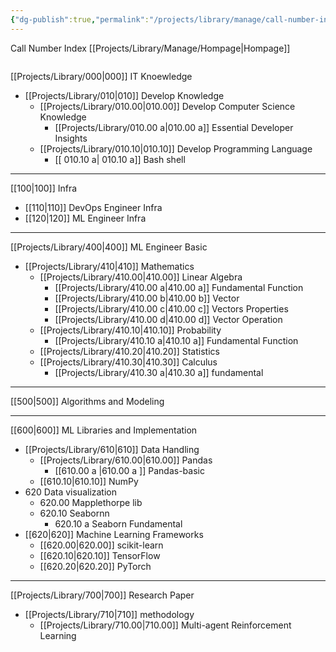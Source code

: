 ```yaml
---
{"dg-publish":true,"permalink":"/projects/library/manage/call-number-index/","tags":["Library"],"noteIcon":"0","created":"2023-12-28T18:54:11.332+09:00","updated":"2024-01-23T10:56:06.115+09:00"}
---
```


Call Number Index
[[Projects/Library/Manage/Hompage\|Hompage]]


```json

```

[[Projects/Library/000\|000]] IT Knoewledge
- [[Projects/Library/010\|010]] Develop Knowledge
	- [[Projects/Library/010.00\|010.00]] Develop Computer Science Knowledge
		- [[Projects/Library/010.00 a\|010.00 a]] Essential Developer Insights
	- [[Projects/Library/010.10\|010.10]] Develop Programming Language
		- [[ 010.10 a\| 010.10 a]] Bash shell
	
---

[[100\|100]] Infra
- [[110\|110]] DevOps Engineer Infra
- [[120\|120]] ML Engineer Infra

---


[[Projects/Library/400\|400]] ML Engineer Basic
- [[Projects/Library/410\|410]] Mathematics
	- [[Projects/Library/410.00\|410.00]] Linear Algebra
		- [[Projects/Library/410.00 a\|410.00 a]] Fundamental Function
		- [[Projects/Library/410.00 b\|410.00 b]] Vector
		- [[Projects/Library/410.00 c\|410.00 c]] Vectors Properties
		- [[Projects/Library/410.00 d\|410.00 d]] Vector Operation
	- [[Projects/Library/410.10\|410.10]] Probability
		- [[Projects/Library/410.10 a\|410.10 a]] Fundamental Function
	- [[Projects/Library/410.20\|410.20]] Statistics
	- [[Projects/Library/410.30\|410.30]] Calculus
		- [[Projects/Library/410.30 a\|410.30 a]] fundamental 

---

[[500\|500]] Algorithms and Modeling

---


[[600\|600]] ML Libraries and Implementation
- [[Projects/Library/610\|610]] Data Handling
    - [[Projects/Library/610.00\|610.00]] Pandas
	    - [[610.00 a \|610.00 a ]] Pandas-basic 
    - [[610.10\|610.10]] NumPy
- 620 Data visualization
	- 620.00 Mapplethorpe lib
	- 620.10 Seabornn 
		- 620.10 a Seaborn Fundamental  
- [[620\|620]] Machine Learning Frameworks
    - [[620.00\|620.00]] scikit-learn
    - [[620.10\|620.10]] TensorFlow
    - [[620.20\|620.20]] PyTorch

---

[[Projects/Library/700\|700]] Research Paper
- [[Projects/Library/710\|710]] methodology
	- [[Projects/Library/710.00\|710.00]] Multi-agent Reinforcement Learning
